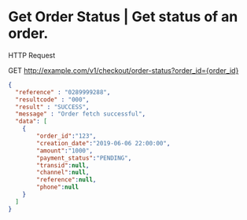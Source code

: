 # Get Order Status | Get status of an order.

HTTP Request

GET http://example.com/v1/checkout/order-status?order_id={order_id}

```json
{
  "reference" : "0289999288",
  "resultcode" : "000",
  "result" : "SUCCESS",
  "message" : "Order fetch successful",
  "data": [
  	{
  		"order_id":"123",
  	 	"creation_date":"2019-06-06 22:00:00",
  	 	"amount":"1000",
  	 	"payment_status":"PENDING",
  	 	"transid":null,
  		"channel":null,
  		"reference":null,
		"phone":null
	}
  ]
}
